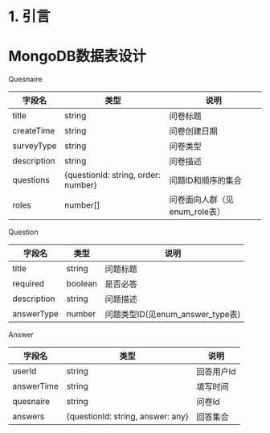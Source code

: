 # 1. 引言

# MongoDB数据表设计

Quesnaire

| 字段名         | 类型                                  | 说明                  |
|-------------|-------------------------------------|---------------------|
| title       | string                              | 问卷标题                |
| createTime  | string                              | 问卷创建日期              |
| surveyType  | string                              | 问卷类型                |
| description | string                              | 问卷描述                |
| questions   | {questionId: string, order: number} | 问题ID和顺序的集合          |
| roles       | number[]                            | 问卷面向人群（见enum_role表） |

Question

| 字段名         | 类型      | 说明                         |
|-------------|---------|----------------------------|
| title       | string  | 问题标题                       |
| required    | boolean | 是否必答                       |
| description | string  | 问题描述                       |
| answerType  | number  | 问题类型ID(见enum_answer_type表) |

Answer

| 字段名        | 类型                                | 说明     |
|------------|-----------------------------------|--------|
| userId     | string                            | 回答用户Id |
| answerTime | string                            | 填写时间   |
| quesnaire  | string                            | 问卷Id   |
| answers    | {questionId: string, answer: any} | 回答集合   |
